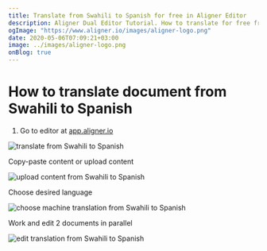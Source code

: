 ```yaml
---
title: Translate from Swahili to Spanish for free in Aligner Editor
description: Aligner Dual Editor Tutorial. How to translate for free from Swahili to Spanish. Aligner is multilingual document management platform. 
ogImage: "https://www.aligner.io/images/aligner-logo.png"
date: 2020-05-06T07:09:21+03:00
image: ../images/aligner-logo.png
onBlog: true
---
```


# How to translate document from Swahili to Spanish

1. Go to editor at [app.aligner.io](https://app.aligner.io "Aligner App web page")

![translate from Swahili to Spanish](../aligner-blank-editor.png "translate from Swahili to Spanish")

Copy-paste content or upload content

![upload content from Swahili to Spanish](../aligner-uploaded-document.png "upload content from Swahili to Spanish")

Choose desired language

![choose machine translation from Swahili to Spanish](../aligner-language-dropdown.png "choose machine translation from Swahili to Spanish")

Work and edit 2 documents in parallel

![edit translation from Swahili to Spanish](../aligner-double-sitded-editor.png "edit translation from Swahili to Spanish")


